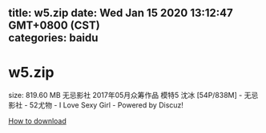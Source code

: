 
title: w5.zip
date: Wed Jan 15 2020 13:12:47 GMT+0800 (CST)    
categories: baidu
---

# w5.zip
size: 819.60 MB
 无忌影社 2017年05月众筹作品 模特5 沈冰 [54P/838M] - 无忌影社 - 52尤物 - I Love Sexy Girl - Powered by Discuz!
 

[How to download](https://bpcam.bemobtrk.com/go/2ceec3aa-1ca2-46d6-b9ff-aaa5c184517c?jno=59)